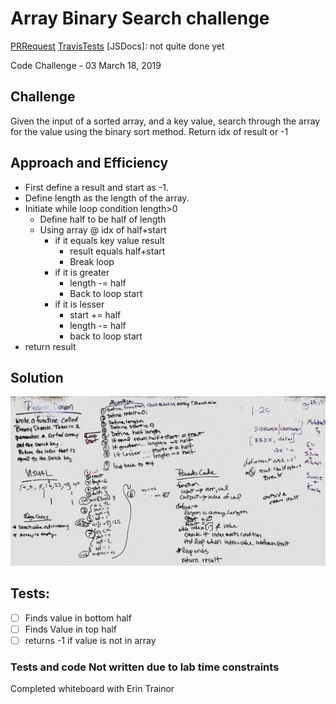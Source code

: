 # Array Binary Search challenge

[PRRequest](https://github.com/abferris/data-structures-and-algorithms/pull/26)
[TravisTests](https://travis-ci.com/abferris/data-structures-and-algorithms)
[JSDocs]: not quite done yet

Code Challenge - 03
March 18, 2019
## Challenge
Given the input of a sorted array, and a key value, search through the array for the value using the binary sort method.
Return idx of result or -1
## Approach and Efficiency
* First define a result and start as -1. 
* Define length as the length of the array.
* Initiate while loop condition length>0
  * Define half to be half of length
  * Using array @ idx of half+start
    * if it equals key value result
      * result equals half+start
      * Break loop
    * if it is greater
      * length -= half
      * Back to loop start
    * if it is lesser
      * start += half
      * length -= half
      * back to loop start
* return result

## Solution

![Whiteboard](assets/challenge-03-WB.jpg)

## Tests:
 - [ ] Finds value in bottom half
 - [ ] Finds Value in top half
 - [ ] returns -1 if value is not in array

### Tests and code Not written due to lab time constraints

Completed whiteboard with Erin Trainor

